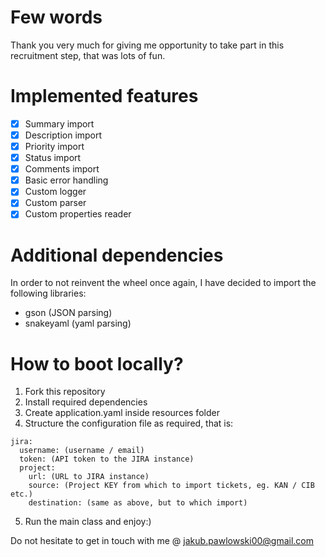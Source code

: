 # Few words
Thank you very much for giving me opportunity to take part in this recruitment step, that was lots of fun.

# Implemented features
- [X] Summary import
- [X] Description import
- [X] Priority import
- [X] Status import
- [X] Comments import
- [X] Basic error handling
- [X] Custom logger
- [X] Custom parser
- [X] Custom properties reader

# Additional dependencies
In order to not reinvent the wheel once again, I have decided to import the following libraries:
- gson (JSON parsing)
- snakeyaml (yaml parsing)

# How to boot locally?
1. Fork this repository
2. Install required dependencies
3. Create application.yaml inside resources folder
4. Structure the configuration file as required, that is:

```
jira:
  username: (username / email)
  token: (API token to the JIRA instance)
  project:
    url: (URL to JIRA instance)
    source: (Project KEY from which to import tickets, eg. KAN / CIB etc.)
    destination: (same as above, but to which import)
```

5. Run the main class and enjoy:)

Do not hesitate to get in touch with me @ jakub.pawlowski00@gmail.com
